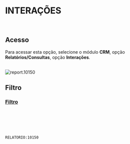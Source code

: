 # INTERAÇÕES
<br>

## Acesso
Para acessar esta opção, selecione o módulo **CRM**, opção **Relatórios/Consultas**, opção **Interações**.
<br>
<br>

![report.10150](https://raw.githubusercontent.com/netforcews/docs-siscom/master/relatorios/imagens/report.10150.png)
<br>

## Filtro
### [Filtro](/geral/rep-filtro-interacoes.md)
<br>
<br>
<br>
<br>

```RELATORIO:10150```
